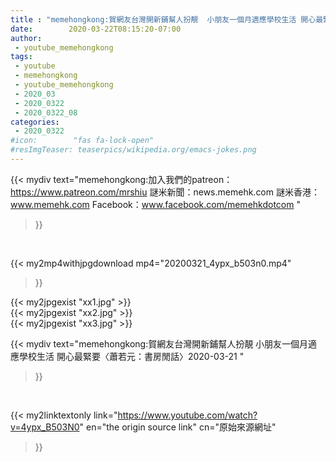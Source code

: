 ```yaml
---
title : "memehongkong:賀網友台灣開新鋪幫人扮靚  小朋友一個月適應學校生活 開心最緊要〈蕭若元：書房閒話〉2020-03-21 "
date:        2020-03-22T08:15:20-07:00
author:
 - youtube_memehongkong
tags:
 - youtube
 - memehongkong
 - youtube_memehongkong
 - 2020_03
 - 2020_0322
 - 2020_0322_08
categories:
 - 2020_0322
#icon:        "fas fa-lock-open"
#resImgTeaser: teaserpics/wikipedia.org/emacs-jokes.png
---
```


{{< mydiv text="memehongkong:加入我們的patreon：https://www.patreon.com/mrshiu 謎米新聞：news.memehk.com 謎米香港： www.memehk.com Facebook：www.facebook.com/memehkdotcom "
>}}
<br>


{{< my2mp4withjpgdownload mp4="20200321_4ypx_b503n0.mp4"
>}}

{{< my2jpgexist "xx1.jpg" >}}<br>
{{< my2jpgexist "xx2.jpg" >}}<br>
{{< my2jpgexist "xx3.jpg" >}}<br>



{{< mydiv text="memehongkong:賀網友台灣開新鋪幫人扮靚  小朋友一個月適應學校生活 開心最緊要〈蕭若元：書房閒話〉2020-03-21 "
>}}
<br>

{{< my2linktextonly link="https://www.youtube.com/watch?v=4ypx_B503N0"
en="the origin source link" cn="原始來源網址"
>}}


<br>

